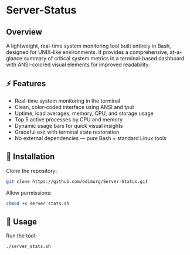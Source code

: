 # Server-Status

## Overview

A lightweight, real-time system monitoring tool built entirely in Bash, designed for UNIX-like environments. It provides a comprehensive, at-a-glance summary of critical system metrics in a terminal-based dashboard with ANSI-colored visual elements for improved readability.

## ⚡ Features

- Real-time system monitoring in the terminal
- Clean, color-coded interface using ANSI and tput
- Uptime, load averages, memory, CPU, and storage usage
- Top 5 active processes by CPU and memory
- Dynamic usage bars for quick visual insights
- Graceful exit with terminal state restoration
- No external dependencies — pure Bash + standard Linux tools

## 🚀 Installation

Clone the repository:

```bash
git clone https://github.com/edimurg/Server-Status.git
```
Allow permissions:

```bash
chmod +x server_stats.sh
```
## 📝 Usage

Run the tool:
```bash
./server_stats.sh 
```

